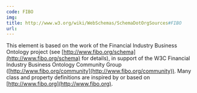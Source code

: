 ```yaml
---
code: FIBO
img:
title: http://www.w3.org/wiki/WebSchemas/SchemaDotOrgSources#FIBO
url:
---
```

This element is based on the work of the Financial Industry Business Ontology project (see [http://www.fibo.org/schema](http://www.fibo.org/schema) for details), in support of the W3C Financial Industry Business Ontology Community Group ([http://www.fibo.org/community](http://www.fibo.org/community)). Many class and property definitions are inspired by or based on [http://www.fibo.org](http://www.fibo.org).
